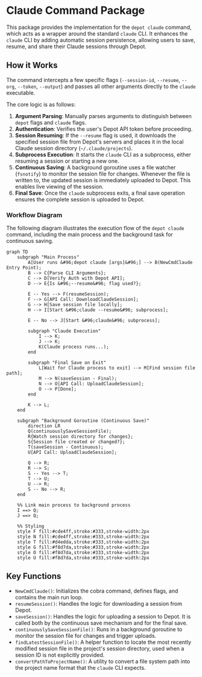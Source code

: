 # Claude Command Package

This package provides the implementation for the `depot claude` command, which acts as a wrapper around the standard `claude` CLI. It enhances the `claude` CLI by adding automatic session persistence, allowing users to save, resume, and share their Claude sessions through Depot.

## How it Works

The command intercepts a few specific flags (`--session-id`, `--resume`, `--org`, `--token`, `--output`) and passes all other arguments directly to the `claude` executable.

The core logic is as follows:

1.  **Argument Parsing**: Manually parses arguments to distinguish between `depot` flags and `claude` flags.
2.  **Authentication**: Verifies the user's Depot API token before proceeding.
3.  **Session Resuming**: If the `--resume` flag is used, it downloads the specified session file from Depot's servers and places it in the local Claude session directory (`~/.claude/projects`).
4.  **Subprocess Execution**: It starts the `claude` CLI as a subprocess, either resuming a session or starting a new one.
5.  **Continuous Saving**: A background goroutine uses a file watcher (`fsnotify`) to monitor the session file for changes. Whenever the file is written to, the updated session is immediately uploaded to Depot. This enables live viewing of the session.
6.  **Final Save**: Once the `claude` subprocess exits, a final save operation ensures the complete session is uploaded to Depot.

### Workflow Diagram

The following diagram illustrates the execution flow of the `depot claude` command, including the main process and the background task for continuous saving.

```mermaid
graph TD
    subgraph "Main Process"
        A[User runs &#96;depot claude [args]&#96;] --> B(NewCmdClaude Entry Point);
        B --> C{Parse CLI Arguments};
        C --> D[Verify Auth with Depot API];
        D --> E{Is &#96;--resume&#96; flag used?};

        E -- Yes --> F(resumeSession);
        F --> G[API Call: DownloadClaudeSession];
        G --> H[Save session file locally];
        H --> I[Start &#96;claude --resume&#96; subprocess];

        E -- No --> J[Start &#96;claude&#96; subprocess];

        subgraph "Claude Execution"
            I --> K;
            J --> K;
            K(Claude process runs...);
        end

        subgraph "Final Save on Exit"
            L[Wait for Claude process to exit] --> M[Find session file path];
            M --> N(saveSession - Final);
            N --> O[API Call: UploadClaudeSession];
            O --> P[Done];
        end

        K --> L;
    end

    subgraph "Background Goroutine (Continuous Save)"
        direction LR
        Q(continuouslySaveSessionFile);
        R{Watch session directory for changes};
        S{Session file created or changed?};
        T(saveSession - Continuous);
        U[API Call: UploadClaudeSession];

        Q --> R;
        R --> S;
        S -- Yes --> T;
        T --> U;
        U --> R;
        S -- No --> R;
    end

    %% Link main process to background process
    I ==> Q;
    J ==> Q;

    %% Styling
    style F fill:#cde4ff,stroke:#333,stroke-width:2px
    style N fill:#cde4ff,stroke:#333,stroke-width:2px
    style T fill:#d4edda,stroke:#333,stroke-width:2px
    style G fill:#f8d7da,stroke:#333,stroke-width:2px
    style O fill:#f8d7da,stroke:#333,stroke-width:2px
    style U fill:#f8d7da,stroke:#333,stroke-width:2px
```

## Key Functions

-   `NewCmdClaude()`: Initializes the cobra command, defines flags, and contains the main run loop.
-   `resumeSession()`: Handles the logic for downloading a session from Depot.
-   `saveSession()`: Handles the logic for uploading a session to Depot. It is called both by the continuous save mechanism and for the final save.
-   `continuouslySaveSessionFile()`: Runs in a background goroutine to monitor the session file for changes and trigger uploads.
-   `findLatestSessionFile()`: A helper function to locate the most recently modified session file in the project's session directory, used when a session ID is not explicitly provided.
-   `convertPathToProjectName()`: A utility to convert a file system path into the project name format that the `claude` CLI expects.